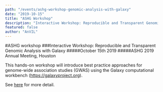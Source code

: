 ```yaml
---
path: "/events/ashg-workshop-genomic-analysis-with-galaxy"
date: "2019-10-15"
title: "ASHG Workshop"
description: "Interactive Workshop: Reproducible and Transparent Genomic Analysis with Galaxy."
featured: false
author: "AnVIL"
---
```


#ASHG workshop
###Interactive Workshop: Reproducible and Transparent Genomic Analysis with Galaxy
#####October 15th 2019
#####ASHG 2019 Annual Meeting, Houston

This hands-on workshop will introduce best practice approaches for genome-wide association studies (GWAS) using the Galaxy computational workbench (<https://galaxyproject.org>).

See [here](https://www.ashg.org/2019meeting/asp/soe/webroot/soe.shtml#?search=galaxy) for more detail.
